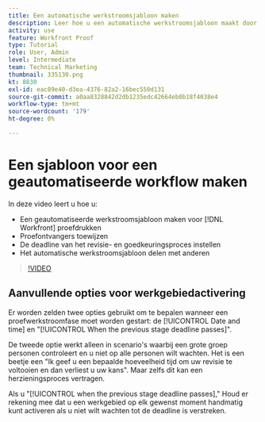 ```yaml
---
title: Een automatische werkstroomsjabloon maken
description: Leer hoe u een automatische werkstroomsjabloon maakt door proefdrukontvangers toe te wijzen en proefdrukdeadlines in te stellen. Vervolgens deelt u de sjabloon met andere gebruikers.
activity: use
feature: Workfront Proof
type: Tutorial
role: User, Admin
level: Intermediate
team: Technical Marketing
thumbnail: 335130.png
kt: 8830
exl-id: eac89e40-d3ea-4376-82a2-16bec550d131
source-git-commit: a0aa8328842d2db1235edc42664eb0b18f4038e4
workflow-type: tm+mt
source-wordcount: '179'
ht-degree: 0%

---
```


# Een sjabloon voor een geautomatiseerde workflow maken

In deze video leert u hoe u:

* Een geautomatiseerde werkstroomsjabloon maken voor [!DNL  Workfront] proefdrukken
* Proefontvangers toewijzen
* De deadline van het revisie- en goedkeuringsproces instellen
* Het automatische werkstroomsjabloon delen met anderen

>[!VIDEO](https://video.tv.adobe.com/v/335130/?quality=12)

## Aanvullende opties voor werkgebiedactivering

Er worden zelden twee opties gebruikt om te bepalen wanneer een proefwerkstroomfase moet worden gestart: de [!UICONTROL Date and time] en &quot;[!UICONTROL When the previous stage deadline passes]&quot;.

De tweede optie werkt alleen in scenario&#39;s waarbij een grote groep personen controleert en u niet op alle personen wilt wachten. Het is een beetje een &quot;Ik geef u een bepaalde hoeveelheid tijd om uw revisie te voltooien en dan verliest u uw kans&quot;. Maar zelfs dit kan een herzieningsproces vertragen.

Als u &quot;[!UICONTROL when the previous stage deadline passes],&quot; Houd er rekening mee dat u een werkgebied op elk gewenst moment handmatig kunt activeren als u niet wilt wachten tot de deadline is verstreken.

<!--
Lean More URLs
-->

